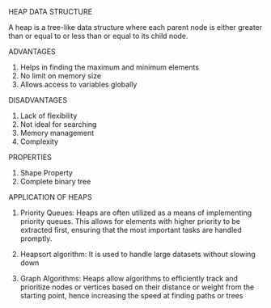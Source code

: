 HEAP DATA STRUCTURE

A heap is a tree-like data structure where each parent node is either greater than or equal to or less than or equal to its child node.

ADVANTAGES

1. Helps in finding the maximum and minimum elements
2. No limit on memory size
3. Allows access to variables globally

DISADVANTAGES

1. Lack of flexibility
2. Not ideal for searching
3. Memory management
4. Complexity
   
PROPERTIES

1. Shape Property
2. Complete binary tree

APPLICATION OF HEAPS

1. Priority Queues: Heaps are often utilized as a means of implementing priority queues. This allows for elements with higher priority to be extracted first, ensuring that the most important tasks are handled promptly.

2. Heapsort algorithm: It is used to handle large datasets without slowing down

3. Graph Algorithms: Heaps allow algorithms to efficiently track and prioritize nodes or vertices based on their distance or weight from the starting point, hence increasing the speed at finding paths or trees
